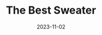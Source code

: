 ---
title: "The Best Sweater"
date: 2023-11-02
description: "Natural Fibers, Cozy Times"
meta_description: "A curated collection of natural fiber sweaters in every price range."
meta_title: Find your new favorite sweater on thebestsweater.com.
subscribe: false

projects:
  heading: "" # "Featured"
  sub_heading: "" # "A collection of our recent work"
  limit: 12
  sort: weight # date | weight
  view_more_button_text: "" # "More Featured"
  view_more_button_link: "" # "/projects"
  columns: 3 # 1 | 2 | 3 | 4

posts:
  heading: "Recent Posts"
  sub_heading: ""
  limit: 3
  sort: date # date | weight
  view_more_button_text: ""
  view_more_button_link: "" # "/blog"
  columns: 3 # 1 | 2 | 3 | 4
---